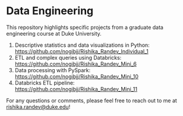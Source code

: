 # Data Engineering
This repository highlights specific projects from a graduate data engineering course at Duke University.

1. Descriptive statistics and data visualizations in Python: https://github.com/nogibjj/Rishika_Randev_Individual_1
2. ETL and complex queries using Databricks: https://github.com/nogibjj/Rishika_Randev_Mini_6
3. Data processing with PySpark: https://github.com/nogibjj/Rishika_Randev_Mini_10
4. Databricks ETL pipeline: https://github.com/nogibjj/Rishika_Randev_Mini_11

For any questions or comments, please feel free to reach out to me at rishika.randev@duke.edu!
